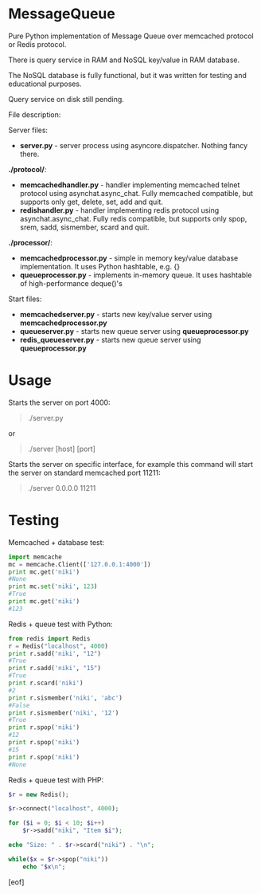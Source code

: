 MessageQueue
============

Pure Python implementation of Message Queue over memcached protocol or Redis protocol.

There is query service in RAM and NoSQL key/value in RAM database.

The NoSQL database is fully functional, but it was written for testing and educational purposes.

Query service on disk still pending.

File description:

Server files:
- **server.py** - server process using asyncore.dispatcher. Nothing fancy there.

**./protocol/**:
- **memcachedhandler.py** - handler implementing memcached telnet protocol using asynchat.async_chat. Fully memcached compatible, but supports only get, delete, set, add and quit.
- **redishandler.py** - handler implementing redis protocol using asynchat.async_chat. Fully redis compatible, but supports only spop, srem, sadd, sismember, scard and quit.

**./processor/**:
- **memcachedprocessor.py** - simple in memory key/value database implementation. It uses Python hashtable, e.g. {}
- **queueprocessor.py** - implements in-memory queue. It uses hashtable of high-performance deque()'s

Start files:
- **memcachedserver.py** - starts new key/value server using **memcachedprocessor.py**
- **queueserver.py** - starts new queue server using **queueprocessor.py**
- **redis_queueserver.py** - starts new queue server using **queueprocessor.py**

Usage
=====

Starts the server on port 4000:

> ./server.py

or

> ./server [host] [port]

Starts the server on specific interface, for example this command will start the server on standard memcached port 11211:

> ./server 0.0.0.0 11211

Testing
=======

Memcached + database test:

```python
import memcache
mc = memcache.Client(['127.0.0.1:4000'])
print mc.get('niki')
#None
print mc.set('niki', 123)
#True
print mc.get('niki')
#123
```

Redis + queue test with Python:

```python
from redis import Redis
r = Redis("localhost", 4000)
print r.sadd('niki', "12")
#True
print r.sadd('niki', "15")
#True
print r.scard('niki')
#2
print r.sismember('niki', 'abc')
#False
print r.sismember('niki', '12')
#True
print r.spop('niki')
#12
print r.spop('niki')
#15
print r.spop('niki')
#None
```

Redis + queue test with PHP:

```php
$r = new Redis();

$r->connect("localhost", 4000);

for ($i = 0; $i < 10; $i++)
	$r->sadd("niki", "Item $i");

echo "Size: " . $r->scard("niki") . "\n";

while($x = $r->spop("niki"))
	echo "$x\n";
```

[eof]
